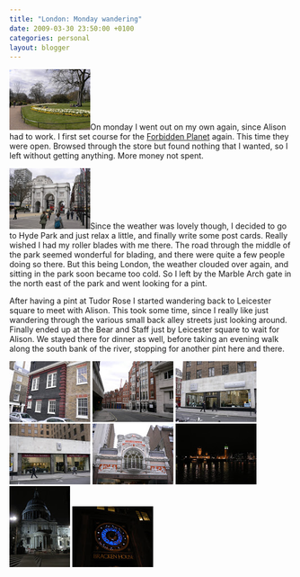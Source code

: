 ```yaml
---
title: "London: Monday wandering"
date: 2009-03-30 23:50:00 +0100
categories: personal
layout: blogger
---
```


![Flowers](/static/images/backfill/london/P1030722.jpg)On monday I went out on
my own again, since Alison had to work. I first set course for the
[Forbidden Planet](http://www.forbiddenplanet.co.uk/) again. This time they were
open. Browsed through the store but found nothing that I wanted, so I left
without getting anything. More money not spent.

![Marble Arch gate](/static/images/backfill/london/P1030726.jpg)Since the
weather was lovely though, I decided to go to Hyde Park and just relax a little,
and finally write some post cards. Really wished I had my roller blades with me
there. The road through the middle of the park seemed wonderful for blading, and
there were quite a few people doing so there. But this being London, the weather
clouded over again, and sitting in the park soon became too cold. So I left by
the Marble Arch gate in the north east of the park and went looking for a pint.

After having a pint at Tudor Rose I started wandering back to Leicester square
to meet with Alison. This took some time, since I really like just wandering
through the various small back alley streets just looking around. Finally ended
up at the Bear and Staff just by Leicester square to wait for Alison. We stayed
there for dinner as well, before taking an evening walk along the south bank of
the river, stopping for another pint here and there.

![](/static/images/backfill/london/P1030728.jpg)
![](/static/images/backfill/london/P1030729.jpg)
![](/static/images/backfill/london/P1030730.jpg)
![](/static/images/backfill/london/P1030731.jpg)
![](/static/images/backfill/london/P1030732.jpg)
![](/static/images/backfill/london/P1030743.jpg)
![](/static/images/backfill/london/P1030778.jpg)
![](/static/images/backfill/london/P1030779.jpg)
